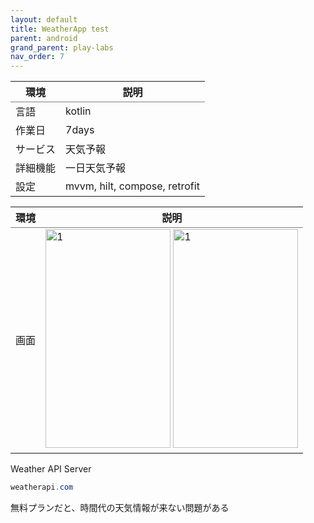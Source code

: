 ```yaml
---
layout: default
title: WeatherApp test
parent: android
grand_parent: play-labs
nav_order: 7
---
```



<table rules="groups">
  <thead>
    <tr>
      <th style="text-align: center">環境</th>
      <th style="text-align: center">説明</th>
    </tr>
  </thead>
  <tbody>
    <tr>
      <td style="text-align: left">言語</td>
      <td style="text-align: left">kotlin</td>
    </tr>
    <tr>
      <td style="text-align: left">作業日</td>
      <td style="text-align: left">7days</td>
    </tr>
    <tr>
      <td style="text-align: left">サービス</td>
      <td style="text-align: left">天気予報</td>
    </tr>
    <tr>
      <td style="text-align: left">詳細機能</td>
      <td style="text-align: left">一日天気予報</td>
    </tr>
    <tr>
      <td style="text-align: left">設定</td>
      <td style="text-align: left">mvvm, hilt, compose, retrofit</td>
    </tr>
  </tbody>
</table>

<table rules="groups">
  <thead>
    <tr>
      <th style="text-align: center">環境</th>
      <th style="text-align: center">説明</th>
    </tr>
  </thead>
  <tbody>
    <tr>
      <td style="text-align: center">画面</td>
      <td style="text-align: left">
      <img src="../../../../assets/images/compose/weather/permission_screen.png" alt="1" width="200" height="350">
      <img src="../../../../assets/images/compose/weather/main_screen.png" alt="1" width="200" height="350">
      </td>
    </tr>
  </tbody>
</table>

<!-- 
//Add lib
#test
junit = "4.13.2"
junitVersion = "1.2.1"
espressoCore = "3.6.1"
mockito-core = "3.11.2"
kotlinx-coroutines-test = "1.5.2"
mockito-kotlin = "4.0.0"

#compose
lifecycleRuntimeKtx = "2.8.5"
activityCompose = "1.9.2"
composeBom = "2024.04.01"

#hilt
hilt = "2.44"
hilt-navigation = "1.2.0"

#other
play-services-location = "21.0.1"
coil-compose = "1.4.0"
retrofit = "2.9.0"

#logger
timber= "5.0.1"

[libraries]
...

[plugins]
...
-->


Weather API Server
~~~ java
weatherapi.com
~~~ 

無料プランだと、時間代の天気情報が来ない問題がある


<br/>
